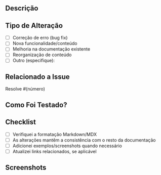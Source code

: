 ## Descrição
<!-- Descreva brevemente as alterações propostas neste PR -->

## Tipo de Alteração
<!-- Marque os itens aplicáveis com um "x" -->

- [ ] Correção de erro (bug fix)
- [ ] Nova funcionalidade/conteúdo
- [ ] Melhoria na documentação existente
- [ ] Reorganização de conteúdo
- [ ] Outro (especifique):

## Relacionado a Issue
<!-- Este PR resolve alguma issue? Link aqui caso positivo -->
Resolve #(número)

## Como Foi Testado?
<!-- Descreva como você testou suas alterações -->

## Checklist
<!-- Marque os itens aplicáveis com um "x" -->

- [ ] Verifiquei a formatação Markdown/MDX
- [ ] As alterações mantêm a consistência com o resto da documentação
- [ ] Adicionei exemplos/screenshots quando necessário
- [ ] Atualizei links relacionados, se aplicável

## Screenshots
<!-- Se aplicável, adicione screenshots -->